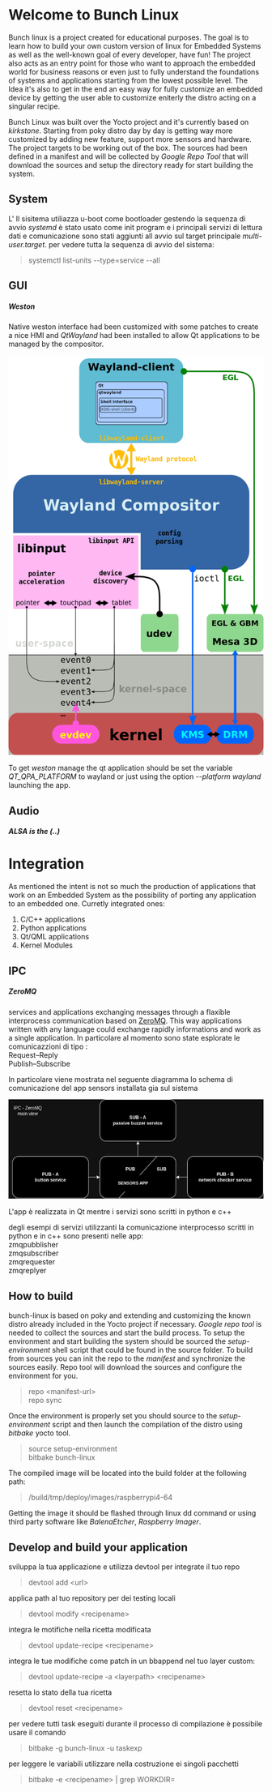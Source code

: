 # Welcome to Bunch Linux
Bunch linux is a project created for educational purposes. The goal is to learn how to build your own custom version of linux for Embedded Systems as well as the well-known goal of every developer, have fun!
The project also acts as an entry point for those who want to approach the embedded world for business reasons or even just to fully understand the foundations of systems and applications starting from the lowest possible level. The Idea it's also to get in the end an easy way for fully customize an embedded device by getting the user able to customize eniterly the distro acting on a singular recipe.  

Bunch Linux was built over the Yocto project and it's currently based on *kirkstone*. Starting from poky distro day by day is getting way more customized by adding new feature, support more sensors and hardware. The project targets to be working out of the box. The sources had been defined in a manifest and will be collected by *Google* *Repo* *Tool* that will download the sources and setup the directory ready for start building the system. 

## System
L' Il sisitema utiliazza u-boot come bootloader gestendo la sequenza di avvio 
*systemd* è stato usato come init program e i principali servizi di lettura dati e comunicazione sono stati aggiunti all avvio sul target principale *multi-user.target*. 
per vedere tutta la sequenza di avvio del sistema: <br/>
> systemctl list-units --type=service --all


## GUI
##### Weston
Native weston interface had been customized with some patches to create a nice HMI and *QtWayland* had been installed to allow Qt applications to be managed by the compositor. 

![alt text](https://github.com/waelkarman/bunch-linux-metalayer/blob/master/miscellaneous/qtappwaylandalpha.png?raw=true)

To get *weston* manage the qt application should be set the variable *QT_QPA_PLATFORM* to wayland or just using the option *--platform wayland* launching the app.

## Audio
##### ALSA is the (..)

# Integration
As mentioned the intent is not so much the production of applications that work on an Embedded System as the possibility of porting any application to an embedded one. Curretly integrated ones:<br/>
1. C/C++ applications<br/>
2. Python applications<br/>
3. Qt/QML applications<br/>
4. Kernel Modules<br/>

## IPC
##### ZeroMQ
services and applications exchanging messages through a flaxible interprocess communication based on [ZeroMQ](https://zeromq.org/). This way applications written with any language could exchange rapidly informations and work as a single application. 
In particolare al momento sono state esplorate le comunicazzioni di tipo :<br/>
Request–Reply<br/>
Publish–Subscribe<br/>

In particolare viene mostrata nel seguente diagramma lo schema di comunicazione del app sensors installata gia sul sistema

![alt text](https://github.com/waelkarman/bunch-linux-metalayer/blob/master/miscellaneous/sensorappcommunication.png?raw=true)

L'app è realizzata in Qt mentre i servizi sono scritti in python e c++ 

degli esempi di servizi utilizzanti la comunicazione interprocesso scritti in python e in c++
sono presenti nelle app:<br/>
zmqpubblisher<br/>
zmqsubscriber<br/>
zmqrequester<br/>
zmqreplyer<br/>


## How to build
bunch-linux is based on poky and extending and customizing the known distro already included in the Yocto project if necessary.
*Google* *repo* *tool* is needed to collect the sources and start the build process. To setup the environment and start building the system should be sourced the *setup-environment* shell script that could be found in the source folder.  To build from sources you can init the repo to the *manifest* and synchronize the sources easily. Repo tool will download the sources and configure the environment for you.<br/> 
> repo \<manifest-url\><br/>
> repo sync<br/>
 
Once the environment is properly set you should source to the *setup-environment* script and then launch the compilation of the distro using *bitbake* yocto tool.
> source setup-environment<br/>
> bitbake bunch-linux<br/>

The compiled image will be located into the build folder at the following path:
> /build/tmp/deploy/images/raspberrypi4-64

Getting the image it should be flashed through linux dd command or using third party software like *BalenaEtcher*, *Raspberry* *Imager*.


## Develop and build your application

sviluppa la tua applicazione e utilizza devtool per integrate il tuo repo
> devtool add \<url\> 

applica path al tuo repository per dei testing locali 
> devtool modify \<recipename\>

integra le motifiche nella ricetta modificata 
> devtool update-recipe \<recipename\>

integra le tue modifiche come patch in un bbappend nel tuo layer custom:
> devtool update-recipe -a \<layerpath\> \<recipename\>

resetta lo stato della tua ricetta
> devtool reset \<recipename\>


per vedere tutti task eseguiti durante il processo di compilazione è possibile usare il comando 
> bitbake -g bunch-linux -u taskexp 

per leggere le variabili utilizzare nella costruzione ei singoli pacchetti 
> bitbake -e \<recipename\> | grep WORKDIR=
